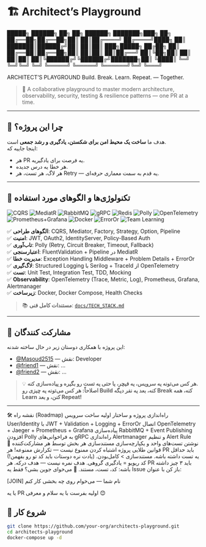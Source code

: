# 🏗️ Architect’s Playground

█████╗ ██████╗ ██╗ ██╗ ██████╗ ███████╗███╗ ██╗
██╔══██╗██╔══██╗██║ ██║██╔════╝ ██╔════╝████╗ ██║
███████║██████╔╝██║ ██║██║ ███╗█████╗ ██╔██╗ ██║
██╔══██║██╔══██╗██║ ██║██║ ██║██╔══╝ ██║╚██╗██║
██║ ██║██║ ██║╚██████╔╝╚██████╔╝███████╗██║ ╚████║
╚═╝ ╚═╝╚═╝ ╚═╝ ╚═════╝ ╚═════╝ ╚══════╝╚═╝ ╚═══╝

ARCHITECT’S PLAYGROUND
Build. Break. Learn. Repeat. — Together.


> 🧪 A collaborative playground to master modern architecture, observability, security, testing & resilience patterns — one PR at a time.

---

## 🌟 چرا این پروژه؟

هدف ما **ساخت یک محیط امن برای شکستن، یادگیری و رشد جمعی** است.  
اینجا جاییه که:

- هر PR یه فرصت برای یادگیریه.
- هر خطا یه درس جدیده.
- هر لاگ، هر تست، هر Retry — یه قدم به سمت معماری حرفه‌ای.

---

## 🧩 تکنولوژی‌ها و الگوهای مورد استفاده

![CQRS](https://img.shields.io/badge/CQRS-Implemented-blue)
![MediatR](https://img.shields.io/badge/MediatR-Used-green)
![RabbitMQ](https://img.shields.io/badge/RabbitMQ-Event--Driven-orange)
![gRPC](https://img.shields.io/badge/gRPC-Inter--Service-red)
![Redis](https://img.shields.io/badge/Redis-Caching-purple)
![Polly](https://img.shields.io/badge/Polly-Resilience-important)
![OpenTelemetry](https://img.shields.io/badge/OpenTelemetry-Observability-blueviolet)
![Prometheus+Grafana](https://img.shields.io/badge/Observability-Prometheus%20%2B%20Grafana-brightgreen)
![Docker](https://img.shields.io/badge/Docker-Containerized-teal)
![ErrorOr](https://img.shields.io/badge/ErrorOr-Explicit%20Errors-success)
![Team Learning](https://img.shields.io/badge/Team-Learning%20Together-success)

✅ **الگوهای طراحی**: CQRS, Mediator, Factory, Strategy, Option, Pipeline  
✅ **امنیت**: JWT, OAuth2, IdentityServer, Policy-Based Auth  
✅ **تاب‌آوری**: Polly (Retry, Circuit Breaker, Timeout, Fallback)  
✅ **اعتبارسنجی**: FluentValidation + Pipeline در MediatR  
✅ **مدیریت خطا**: Exception Handling Middleware + Problem Details + ErrorOr  
✅ **لاگ‌گیری**: Structured Logging با Serilog + TraceId از OpenTelemetry  
✅ **تست**: Unit Test, Integration Test, TDD, Mocking  
✅ **Observability**: OpenTelemetry (Trace, Metric, Log), Prometheus, Grafana, Alertmanager  
✅ **زیرساخت**: Docker, Docker Compose, Health Checks

> 📚 **مستندات کامل فنی**: [`docs/TECH_STACK.md`](./docs/TECH_STACK.md)

---

## 👥 مشارکت کنندگان

این پروژه با همکاری دوستان زیر در حال ساخته شدنه:

- [@Masoud2515](https://github.com/Masoud2515) — نقش: Developer
- [@friend1](https://github.com/friend1) — نقش: ...
- [@friend2](https://github.com/friend2) — نقش: ...

> 💡 **هر کس می‌تونه یه سرویس، یه فیچر، یا حتی یه تست رو بگیره و پیاده‌سازی کنه.**  
> **اصلاحاً: هر کس می‌تونه یه چیزی رو Build کنه، بعد یه نفر دیگه Break کنه، همه Learn کنن، و بعد Repeat!**

---

🛠️ نقشه راه (Roadmap)
راه‌اندازی پروژه و ساختار اولیه
ساخت سرویس User/Identity با JWT + Validation + Logging + ErrorOr
اتصال OpenTelemetry + Jaeger + Prometheus + Grafana
پیاده‌سازی RabbitMQ + Event Publishing
افزودن Polly به فراخوانی‌های gRPC
راه‌اندازی Alertmanager و تنظیم Alert Rule
نوشتن تست‌های واحد و یکپارچه‌سازی
مستندسازی هر بخش توسط هر مشارکت‌کننده
📜 قوانین طلایی پروژه
اشتباه کردن ممنوع نیست — تکرارش ممنوعه!
هر PR باید حداقل یه تست داشته باشه.
مستندسازی > کامل‌بودن. (یادت نره دوستات باید کد تو رو بفهمن!)
کد ریویو = یادگیری گروهی.
هدف نمره نیست — هدف درکه.
هر PR باید ۳ چیز داشته باشه: کد، تست، مستند.
🤝 می‌خوای جوین بشی؟
فقط یه Issue باز کن با عنوان:

[JOIN] نام شما — می‌خوام روی چه بخشی کار کنم 

یا یه PR اولیه بفرست با یه سلام و معرفی 😊

## 🚀 شروع کار

```bash
git clone https://github.com/your-org/architects-playground.git
cd architects-playground
docker-compose up -d
